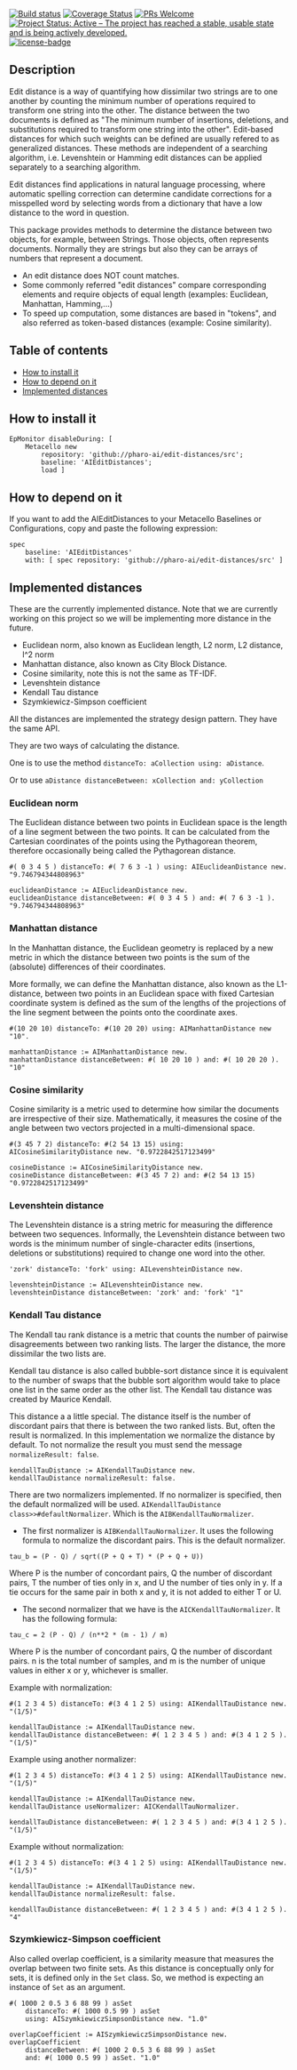 [![Build status](https://github.com/pharo-ai/edit-distances/workflows/CI/badge.svg)](https://github.com/pharo-ai/edit-distances/actions/workflows/test.yml)
[![Coverage Status](https://coveralls.io/repos/github/pharo-ai/edit-distances/badge.svg?branch=master)](https://coveralls.io/github/pharo-ai/edit-distances?branch=master)
[![PRs Welcome](https://img.shields.io/badge/PRs-welcome-brightgreen.svg?style=flat-square)](http://makeapullrequest.com)
[![Project Status: Active – The project has reached a stable, usable state and is being actively developed.](http://www.repostatus.org/badges/latest/active.svg)](http://www.repostatus.org/#active)
[![license-badge](https://img.shields.io/badge/license-MIT-blue.svg)](https://img.shields.io/badge/license-MIT-blue.svg)

## Description

Edit distance is a way of quantifying how dissimilar two strings are to one another by counting the minimum number of operations required to transform one string into the other. The distance between the two documents is defined as "The minimum number of insertions, deletions, and substitutions required to transform one string into the other". Edit-based distances for which such weights can be defined are usually refered to as generalized distances. These methods are independent of a searching algorithm, i.e. Levenshtein or Hamming edit distances can be applied separately to a searching algorithm.

Edit distances find applications in natural language processing, where automatic spelling correction can determine candidate corrections for a misspelled word by selecting words from a dictionary that have a low distance to the word in question.

This package provides methods to determine the distance between two objects, for example, between Strings. Those objects, often represents documents. Normally they are strings but also they can be arrays of numbers that represent a document.

  - An edit distance does NOT count matches.
  - Some commonly referred "edit distances" compare corresponding elements and require objects of equal length (examples: Euclidean, Manhattan, Hamming,...)
  - To speed up computation, some distances are based in "tokens", and also referred as token-based distances (example: Cosine similarity).

## Table of contents

- [How to install it](#how-to-install-it)
- [How to depend on it](#how-to-depend-on-it)
- [Implemented distances](#implemented-distances)

## How to install it

[//]: # (pi)
```smalltalk
EpMonitor disableDuring: [
	Metacello new
		repository: 'github://pharo-ai/edit-distances/src';
		baseline: 'AIEditDistances';
		load ]
```

## How to depend on it

If you want to add the AIEditDistances to your Metacello Baselines or Configurations, copy and paste the following expression:
```smalltalk
spec
	baseline: 'AIEditDistances' 
	with: [ spec repository: 'github://pharo-ai/edit-distances/src' ]
```

## Implemented distances

These are the currently implemented distance. Note that we are currently working on this project so we will be implementing more distance in the future.

  - Euclidean norm, also known as Euclidean length, L2 norm, L2 distance, l^2 norm
  - Manhattan distance, also known as City Block Distance.
  - Cosine similarity, note this is not the same as TF-IDF.
  - Levenshtein distance
  - Kendall Tau distance
  - Szymkiewicz-Simpson coefficient

All the distances are implemented the strategy design pattern. They have the same API.

They are two ways of calculating the distance.

One is to use the method `distanceTo: aCollection using: aDistance`.

Or to use `aDistance distanceBetween: xCollection and: yCollection`

### Euclidean norm

The Euclidean distance between two points in Euclidean space is the length of a line segment between the two points. It can be calculated from the Cartesian coordinates of the points using the Pythagorean theorem, therefore occasionally being called the Pythagorean distance.

```st
#( 0 3 4 5 ) distanceTo: #( 7 6 3 -1 ) using: AIEuclideanDistance new. "9.746794344808963"
```

```st
euclideanDistance := AIEuclideanDistance new.
euclideanDistance distanceBetween: #( 0 3 4 5 ) and: #( 7 6 3 -1 ). "9.746794344808963"
```

### Manhattan distance

In the Manhattan distance, the Euclidean geometry is replaced by a new metric in which the distance between two points is the sum of the (absolute) differences of their coordinates.

More formally, we can define the Manhattan distance, also known as the L1-distance, between two points in an Euclidean space with fixed Cartesian coordinate system is defined as the sum of the lengths of the projections of the line segment between the points onto the coordinate axes.

```st
#(10 20 10) distanceTo: #(10 20 20) using: AIManhattanDistance new "10".
```

```st
manhattanDistance := AIManhattanDistance new.
manhattanDistance distanceBetween: #( 10 20 10 ) and: #( 10 20 20 ). "10"
```

### Cosine similarity

Cosine similarity is a metric used to determine how similar the documents are irrespective of their size. Mathematically, it measures the cosine of the angle between two vectors projected in a multi-dimensional space.

```st
#(3 45 7 2) distanceTo: #(2 54 13 15) using: AICosineSimilarityDistance new. "0.9722842517123499"
```

```st
cosineDistance := AICosineSimilarityDistance new.
cosineDistance distanceBetween: #(3 45 7 2) and: #(2 54 13 15) "0.9722842517123499"
```

### Levenshtein distance

The Levenshtein distance is a string metric for measuring the difference between two sequences. Informally, the Levenshtein distance between two words is the minimum number of single-character edits (insertions, deletions or substitutions) required to change one word into the other.

```st
'zork' distanceTo: 'fork' using: AILevenshteinDistance new.
```

```st
levenshteinDistance := AILevenshteinDistance new.
levenshteinDistance distanceBetween: 'zork' and: 'fork' "1"
```

### Kendall Tau distance

The Kendall tau rank distance is a metric that counts the number of pairwise disagreements between two ranking lists. The larger the distance, the more dissimilar the two lists are.

Kendall tau distance is also called bubble-sort distance since it is equivalent to the number of swaps that the bubble sort algorithm would take to place one list in the same order as the other list. The Kendall tau distance was created by Maurice Kendall. 

This distance a a little special. The distance itself is the number of discordant pairs that there is between the two ranked lists. But, often the result is normalized. In this implementation we normalize the distance by default. To not normalize the result you must send the message `normalizeResult: false`.

```st
kendallTauDistance := AIKendallTauDistance new.
kendallTauDistance normalizeResult: false.
```

There are two normalizers implemented. If no normalizer is specified, then the default normalized will be used. `AIKendallTauDistance class>>#defaultNormalizer`. Which is the `AIBKendallTauNormalizer`.

- The first normalizer is  `AIBKendallTauNormalizer`. It uses the following formula to normalize the discordant pairs. This is the default normalizer.

`tau_b = (P - Q) / sqrt((P + Q + T) * (P + Q + U))`

Where P is the number of concordant pairs, Q the number of discordant pairs, T the number of ties only in x, and U the number of ties only in y. If a tie occurs for the same pair in both x and y, it is not added to either T or U.

- The second normalizer that we have is the `AICKendallTauNormalizer`. It has the following formula:

`tau_c = 2 (P - Q) / (n**2 * (m - 1) / m)`

Where P is the number of concordant pairs, Q the number of discordant pairs. n is the total number of samples, and m is the number of unique values in either x or y, whichever is smaller.

Example with normalization:

```st
#(1 2 3 4 5) distanceTo: #(3 4 1 2 5) using: AIKendallTauDistance new. "(1/5)"
```

```st
kendallTauDistance := AIKendallTauDistance new.
kendallTauDistance distanceBetween: #( 1 2 3 4 5 ) and: #(3 4 1 2 5 ). "(1/5)"
```

Example using another normalizer:

```st
#(1 2 3 4 5) distanceTo: #(3 4 1 2 5) using: AIKendallTauDistance new. "(1/5)"
```

```st
kendallTauDistance := AIKendallTauDistance new.
kendallTauDistance useNormalizer: AICKendallTauNormalizer.

kendallTauDistance distanceBetween: #( 1 2 3 4 5 ) and: #(3 4 1 2 5 ). "(1/5)"
```

Example without normalization:

```st
#(1 2 3 4 5) distanceTo: #(3 4 1 2 5) using: AIKendallTauDistance new. "(1/5)"
```

```st
kendallTauDistance := AIKendallTauDistance new.
kendallTauDistance normalizeResult: false.

kendallTauDistance distanceBetween: #( 1 2 3 4 5 ) and: #(3 4 1 2 5 ). "4"
```

### Szymkiewicz-Simpson coefficient

Also called overlap coefficient, is a similarity measure that measures the overlap between two finite sets. As this distance is conceptually only for sets, it is defined only in the `Set` class. So, we method is expecting an instance of `Set` as an argument.

```st
#( 1000 2 0.5 3 6 88 99 ) asSet
	distanceTo: #( 1000 0.5 99 ) asSet
	using: AISzymkiewiczSimpsonDistance new. "1.0"
```

```st
overlapCoefficient := AISzymkiewiczSimpsonDistance new.
overlapCoefficient
	distanceBetween: #( 1000 2 0.5 3 6 88 99 ) asSet
	and: #( 1000 0.5 99 ) asSet. "1.0"
```
